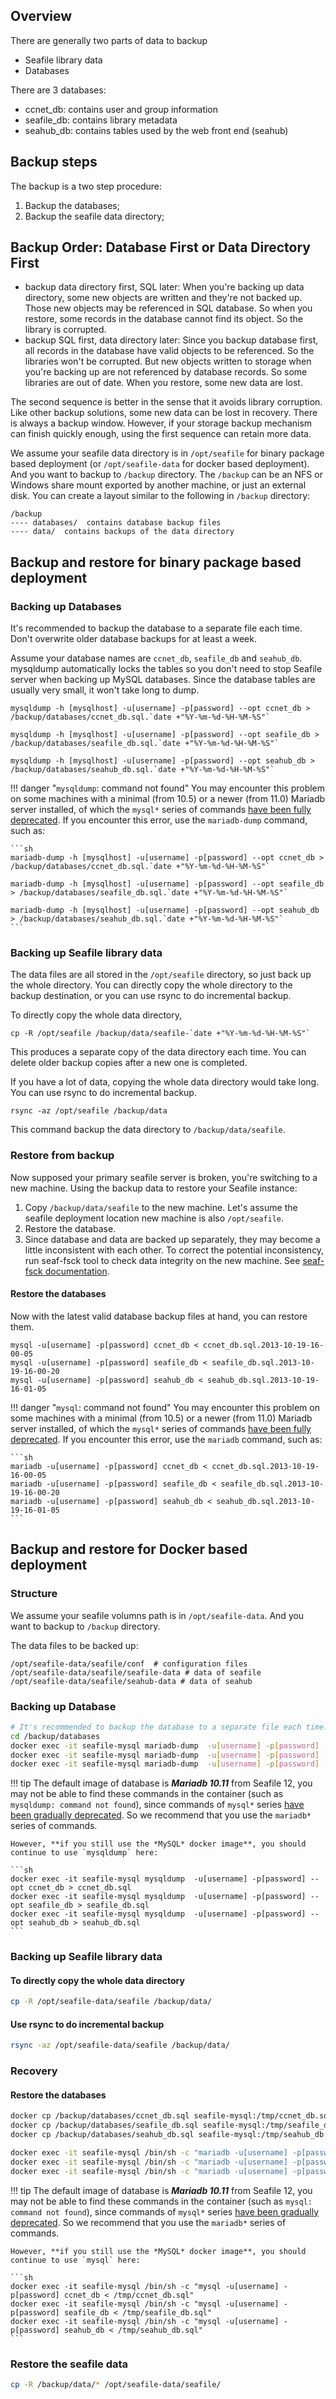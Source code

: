 ## Overview

There are generally two parts of data to backup

* Seafile library data
* Databases

There are 3 databases:

* ccnet_db: contains user and group information
* seafile_db: contains library metadata
* seahub_db: contains tables used by the web front end (seahub)


## Backup steps

The backup is a two step procedure:

1. Backup the databases;
2. Backup the seafile data directory;

## Backup Order: Database First or Data Directory First

* backup data directory first, SQL later: When you're backing up data directory, some new objects are written and they're not backed up. Those new objects may be referenced in SQL database. So when you restore, some records in the database cannot find its object. So the library is corrupted.
* backup SQL first, data directory later: Since you backup database first, all records in the database have valid objects to be referenced. So the libraries won't be corrupted. But new objects written to storage when you're backing up are not referenced by database records. So some libraries are out of date. When you restore, some new data are lost.

The second sequence is better in the sense that it avoids library corruption. Like other backup solutions, some new data can be lost in recovery. There is always a backup window.
However, if your storage backup mechanism can finish quickly enough, using the first sequence can retain more data.

We assume your seafile data directory is in `/opt/seafile` for binary package based deployment (or `/opt/seafile-data` for docker based deployment). And you want to backup to `/backup` directory. The `/backup` can be an NFS or Windows share mount exported by another machine, or just an external disk. You can create a layout similar to the following in `/backup` directory:

```
/backup
---- databases/  contains database backup files
---- data/  contains backups of the data directory

```

## Backup and restore for binary package based deployment

### Backing up Databases

It's recommended to backup the database to a separate file each time. Don't overwrite older database backups for at least a week.

Assume your database names are `ccnet_db`, `seafile_db` and `seahub_db`. mysqldump automatically locks the tables so you don't need to stop Seafile server when backing up MySQL databases. Since the database tables are usually very small, it won't take long to dump.

```
mysqldump -h [mysqlhost] -u[username] -p[password] --opt ccnet_db > /backup/databases/ccnet_db.sql.`date +"%Y-%m-%d-%H-%M-%S"`

mysqldump -h [mysqlhost] -u[username] -p[password] --opt seafile_db > /backup/databases/seafile_db.sql.`date +"%Y-%m-%d-%H-%M-%S"`

mysqldump -h [mysqlhost] -u[username] -p[password] --opt seahub_db > /backup/databases/seahub_db.sql.`date +"%Y-%m-%d-%H-%M-%S"`

```

!!! danger "`mysqldump`: command not found"
    You may encounter this problem on some machines with a minimal (from 10.5) or a newer (from 11.0) Mariadb server installed, of which the `mysql*` series of commands [have been fully deprecated](https://jira.mariadb.org/browse/MDEV-30203). If you encounter this error, use the `mariadb-dump` command, such as:

    ```sh
    mariadb-dump -h [mysqlhost] -u[username] -p[password] --opt ccnet_db > /backup/databases/ccnet_db.sql.`date +"%Y-%m-%d-%H-%M-%S"`

    mariadb-dump -h [mysqlhost] -u[username] -p[password] --opt seafile_db > /backup/databases/seafile_db.sql.`date +"%Y-%m-%d-%H-%M-%S"`

    mariadb-dump -h [mysqlhost] -u[username] -p[password] --opt seahub_db > /backup/databases/seahub_db.sql.`date +"%Y-%m-%d-%H-%M-%S"`
    ```

### Backing up Seafile library data

The data files are all stored in the `/opt/seafile` directory, so just back up the whole directory. You can directly copy the whole directory to the backup destination, or you can use rsync to do incremental backup. 

To directly copy the whole data directory,

```
cp -R /opt/seafile /backup/data/seafile-`date +"%Y-%m-%d-%H-%M-%S"`
```

This produces a separate copy of the data directory each time. You can delete older backup copies after a new one is completed.

If you have a lot of data, copying the whole data directory would take long. You can use rsync to do incremental backup.

```
rsync -az /opt/seafile /backup/data

```

This command backup the data directory to `/backup/data/seafile`.

### Restore from backup

Now supposed your primary seafile server is broken, you're switching to a new machine. Using the backup data to restore your Seafile instance:

1. Copy `/backup/data/seafile` to the new machine. Let's assume the seafile deployment location new machine is also `/opt/seafile`.
2. Restore the database.
3. Since database and data are backed up separately, they may become a little inconsistent with each other. To correct the potential inconsistency, run seaf-fsck tool to check data integrity on the new machine. See [seaf-fsck documentation](seafile_fsck.md).

#### Restore the databases

Now with the latest valid database backup files at hand, you can restore them.


```
mysql -u[username] -p[password] ccnet_db < ccnet_db.sql.2013-10-19-16-00-05
mysql -u[username] -p[password] seafile_db < seafile_db.sql.2013-10-19-16-00-20
mysql -u[username] -p[password] seahub_db < seahub_db.sql.2013-10-19-16-01-05

```

!!! danger "`mysql`: command not found"
    You may encounter this problem on some machines with a minimal (from 10.5) or a newer (from 11.0) Mariadb server installed, of which the `mysql*` series of commands [have been fully deprecated](https://jira.mariadb.org/browse/MDEV-30203). If you encounter this error, use the `mariadb` command, such as:

    ```sh
    mariadb -u[username] -p[password] ccnet_db < ccnet_db.sql.2013-10-19-16-00-05
    mariadb -u[username] -p[password] seafile_db < seafile_db.sql.2013-10-19-16-00-20
    mariadb -u[username] -p[password] seahub_db < seahub_db.sql.2013-10-19-16-01-05
    ```

## Backup and restore for Docker based deployment

### Structure

We assume your seafile volumns path is in `/opt/seafile-data`. And you want to backup to `/backup` directory.


The data files to be backed up:

```
/opt/seafile-data/seafile/conf  # configuration files
/opt/seafile-data/seafile/seafile-data # data of seafile
/opt/seafile-data/seafile/seahub-data # data of seahub

```


### Backing up Database

```bash
# It's recommended to backup the database to a separate file each time. Don't overwrite older database backups for at least a week.
cd /backup/databases
docker exec -it seafile-mysql mariadb-dump  -u[username] -p[password] --opt ccnet_db > ccnet_db.sql
docker exec -it seafile-mysql mariadb-dump  -u[username] -p[password] --opt seafile_db > seafile_db.sql
docker exec -it seafile-mysql mariadb-dump  -u[username] -p[password] --opt seahub_db > seahub_db.sql
```

!!! tip
    The default image of database is ***Mariadb 10.11*** from Seafile 12, you may not be able to find these commands in the container (such as `mysqldump: command not found`), since commands of `mysql*` series [have been gradually deprecated](https://jira.mariadb.org/browse/MDEV-30203). So we recommend that you use the `mariadb*` series of commands. 
    
    However, **if you still use the *MySQL* docker image**, you should continue to use `mysqldump` here:

    ```sh
    docker exec -it seafile-mysql mysqldump  -u[username] -p[password] --opt ccnet_db > ccnet_db.sql
    docker exec -it seafile-mysql mysqldump  -u[username] -p[password] --opt seafile_db > seafile_db.sql
    docker exec -it seafile-mysql mysqldump  -u[username] -p[password] --opt seahub_db > seahub_db.sql
    ```


###  Backing up Seafile library data

#### To directly copy the whole data directory

```bash
cp -R /opt/seafile-data/seafile /backup/data/
```

#### Use rsync to do incremental backup

```bash
rsync -az /opt/seafile-data/seafile /backup/data/
```

### Recovery

#### Restore the databases

```bash
docker cp /backup/databases/ccnet_db.sql seafile-mysql:/tmp/ccnet_db.sql
docker cp /backup/databases/seafile_db.sql seafile-mysql:/tmp/seafile_db.sql
docker cp /backup/databases/seahub_db.sql seafile-mysql:/tmp/seahub_db.sql

docker exec -it seafile-mysql /bin/sh -c "mariadb -u[username] -p[password] ccnet_db < /tmp/ccnet_db.sql"
docker exec -it seafile-mysql /bin/sh -c "mariadb -u[username] -p[password] seafile_db < /tmp/seafile_db.sql"
docker exec -it seafile-mysql /bin/sh -c "mariadb -u[username] -p[password] seahub_db < /tmp/seahub_db.sql"
```

!!! tip
    The default image of database is ***Mariadb 10.11*** from Seafile 12, you may not be able to find these commands in the container (such as `mysql: command not found`), since commands of `mysql*` series [have been gradually deprecated](https://jira.mariadb.org/browse/MDEV-30203). So we recommend that you use the `mariadb*` series of commands. 
    
    However, **if you still use the *MySQL* docker image**, you should continue to use `mysql` here:

    ```sh
    docker exec -it seafile-mysql /bin/sh -c "mysql -u[username] -p[password] ccnet_db < /tmp/ccnet_db.sql"
    docker exec -it seafile-mysql /bin/sh -c "mysql -u[username] -p[password] seafile_db < /tmp/seafile_db.sql"
    docker exec -it seafile-mysql /bin/sh -c "mysql -u[username] -p[password] seahub_db < /tmp/seahub_db.sql"
    ```

### Restore the seafile data

```bash
cp -R /backup/data/* /opt/seafile-data/seafile/
```
